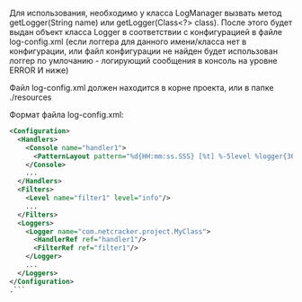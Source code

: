 Для использования, необходимо у класса LogManager вызвать метод getLogger(String name) или getLogger(Class<?> class).
После этого будет выдан объект класса Logger в соответствии с конфигурацией в файле log-config.xml (если логгера для данного имени/класса нет в конфигурации, или файл конфигурации не найден будет использован логгер по умлочанию - логирующий сообщения в консоль на уровне ERROR И ниже)

Файл log-config.xml должен находится в корне проекта, или в папке ./resources

Формат файла log-config.xml:
```xml
<Configuration>
  <Handlers>
    <Console name="handler1">
      <PatternLayout pattern="%d{HH:mm:ss.SSS} [%t] %-5level %logger{36} - %msg%n"/>
    </Console>
    ...
  </Handlers>
  <Filters>
    <Level name="filter1" level="info"/>
    ...
  </Filters>
  <Loggers>
    <Logger name="com.netcracker.project.MyClass">
      <HandlerRef ref="handler1"/>
      <FilterRef ref="filter1"/>
    </Logger>
    ...
  </Loggers>
</Configuration>
.```
